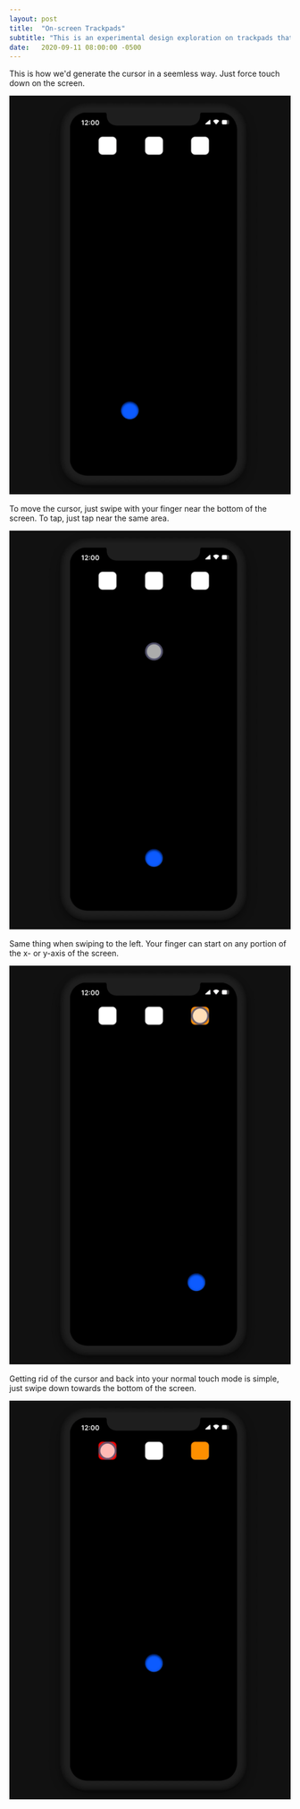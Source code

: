 ```yaml
---
layout: post
title:  "On-screen Trackpads"
subtitle: "This is an experimental design exploration on trackpads that are onscreen for mobile devices."
date:   2020-09-11 08:00:00 -0500
---
```


This is how we'd generate the cursor in a seemless way. Just force touch down on the screen.

![Generate a Cursor by Holding Down](/assets/images/CursorInteractionGIFS/GenerateCursor.gif)

To move the cursor, just swipe with your finger near the bottom of the screen. To tap, just tap near the same area.

![Move the cursor to the upper right of the screen.](/assets/images/CursorInteractionGIFS/MoveToUpperRight.gif)

Same thing when swiping to the left. Your finger can start on any portion of the x- or y-axis of the screen.

![Move the cursor left](/assets/images/CursorInteractionGIFS/MoveLeft.gif)

Getting rid of the cursor and back into your normal touch mode is simple, just swipe down towards the bottom of the screen.

![Remove the cursor by swiping down](/assets/images/CursorInteractionGIFS/RemoveCursor.gif)